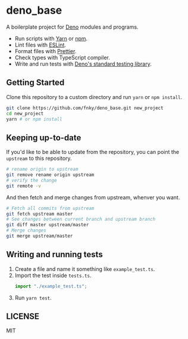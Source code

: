 # deno_base

A boilerplate project for [Deno](https://github.com/denoland/deno) modules and programs.

- Run scripts with [Yarn](https://yarnpkg.com/en/) or [npm](https://www.npmjs.com/).
- Lint files with [ESLint](https://eslint.org/).
- Format files with [Prettier](https://prettier.io/).
- Check types with TypeScript compiler.
- Write and run tests with [Deno's standard testing library](https://github.com/denoland/deno_std/tree/master/testing).

## Getting Started

Clone this repository to a custom directory and run `yarn` or `npm install`.

```sh
git clone https://github.com/fnky/deno_base.git new_project
cd new_project
yarn # or npm install
```

## Keeping up-to-date

If you'd like to be able to update from the repository, you can point the `upstream` to this repository.

```sh
# rename origin to upstream
git remove rename origin upstream
# verify the change
git remote -v
```

And then fetch and merge changes from upstream, whenver you want.

```sh
# Fetch all commits from upstream
git fetch upstream master
# See changes between current branch and upstream branch
git diff master upstream/master
# Merge changes
git merge upstream/master
```

## Writing and running tests

1. Create a file and name it something like `example_test.ts`.
2. Import the test inside `tests.ts`.
    ```ts
    import "./example_test.ts";
    ```
3. Run `yarn test`.

## LICENSE

MIT
